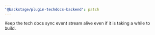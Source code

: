 ```yaml
---
'@backstage/plugin-techdocs-backend': patch
---
```


Keep the tech docs sync event stream alive even if it is taking a while to build.
